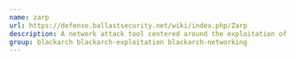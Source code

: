 ```yaml
---
name: zarp
url: https://defense.ballastsecurity.net/wiki/index.php/Zarp
description: A network attack tool centered around the exploitation of local networks.
group: blackarch blackarch-exploitation blackarch-networking
---
```

